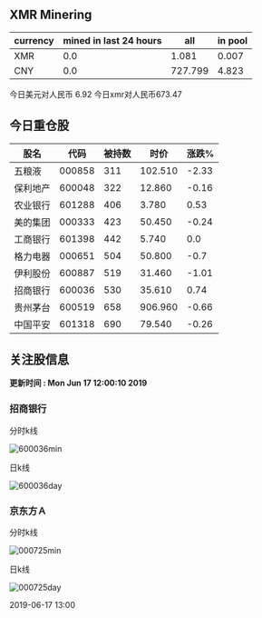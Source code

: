 ## XMR Minering

|currency|mined in last 24 hours|all|in pool|
|---|---|---|---|
|XMR|0.0|1.081|0.007|
|CNY|0.0|727.799|4.823|

今日美元对人民币 6.92	今日xmr对人民币673.47


## 今日重仓股 

|股名|代码|被持数|时价|涨跌%|
|---|---|---|---|---|
|五粮液|000858|311|102.510|-2.33|
|保利地产|600048|322|12.860|-0.16|
|农业银行|601288|406|3.780|0.53|
|美的集团|000333|423|50.450|-0.24|
|工商银行|601398|442|5.740|0.0|
|格力电器|000651|504|50.800|-0.7|
|伊利股份|600887|519|31.460|-1.01|
|招商银行|600036|530|35.610|0.74|
|贵州茅台|600519|658|906.960|-0.66|
|中国平安|601318|690|79.540|-0.26|

## 关注股信息
**更新时间 : Mon Jun 17 12:00:10 2019**
### 招商银行 
分时k线

![600036min](http://image.sinajs.cn/newchart/min/n/sh600036.gif)

日k线

![600036day](http://image.sinajs.cn/newchart/daily/n/sh600036.gif)

### 京东方Ａ 
分时k线

![000725min](http://image.sinajs.cn/newchart/min/n/sz000725.gif)

日k线

![000725day](http://image.sinajs.cn/newchart/daily/n/sz000725.gif)

2019-06-17 13:00